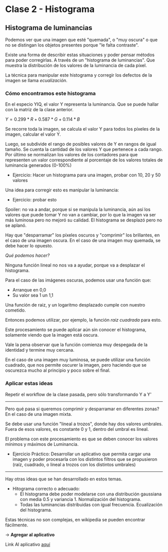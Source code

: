 # Clase 2 - Histograma

## Histograma de luminancias

Podemos ver que una imagen que esté "quemada", o "muy oscura" o que no se distingan los objetos presentes porque "le falta contraste".

Existe una forma de describir estas situaciones y poder pensar métodos para poder corregirlas. A través de un "histograma de luminancias". Que muestra la distribución de los valores de la luminancia de cada píxel.

La técnica para manipular este histograma y corregir los defectos de la imagen se llama *ecualización*.

### Cómo encontramos este histograma

En el especio YIQ, el valor Y representa la luminancia. Que se puede hallar con la matriz de la clase anterior.

$Y= 0.299*R+0.587*G+0.114*B$

Se recorre toda la imagen, se calcula el valor Y para todos los píxeles de la imagen, calcular el valor Y.

Luego, se subdivide el rango de posibles valores de Y en rangos de igual tamaño. Se cuenta la cantidad de los valores Y que pertenece a cada rango. Por último se normalizan los valores de los contadores para que representen un valor correspondiente al porcentaje de los valores totales de luminancia generados (0-100%)

* Ejercicio: Hacer un histograma para una imagen, probar con 10, 20  y 50 valores

Una idea para corregir esto es manipular la luminancia:

* Ejercicio: probar esto

Spoiler: no va a andar, porque si se manipula la luminancia, aún así los valores que puede tomar Y no van a cambiar, por lo que la imagen va ser más luminosa pero no mejoró su calidad. El histograma se desplazó pero no se aplanó.

Hay que "desparramar" los píxeles oscuros y "comprimir" los brillantes, en el caso de una imagen oscura. En el caso de una imagen muy quemada, se debe hacer lo opuesto.

*Qué podemos hacer?*

Ninguna función lineal no nos va a ayudar, porque va a desplazar el histograma. 

Para el caso de las imágenes oscuras, podemos usar una función que:

* Arranque en 0,0
* Su valor sea 1 un 1,1
  
Una función de raiz, y un logaritmo desplazado cumple con nuestro cometido.

Entonces podemos utilizar, por ejemplo, la función *raiz cuadrada* para esto.

Este procesamiento se puede aplicar aún sin conocer el histograma, solamente viendo que la imagen está oscura.

Vale la pena observar que la función comienza muy despegada de la identidad y termine muy cercana.

En el caso de una imagen muy luminosa, se puede utilizar una función cuadrado, que nos permite oscurer la imagen, pero haciendo que se oscurezca mucho al principio y poco sobre el final.

### Aplicar estas ideas

Repetir el workflow de la clase pasada, pero sólo transformando Y a Y'

---

Pero qué pasa si queremos comprimir y desparramar en diferentes zonas? En el caso de una imagen mixta.

Se debe usar una función "lineal a trozos", donde hay dos valores umbrales. Fuera de esos valores, es constante 0 y 1, dentro del umbral es lineal.

El problema con este procesamiento es que se deben conocer los valores mínimos y máximos de Luminancia.

* Ejercicio Práctico: Desarrollar un aplicativo que permita cargar una imagen y poder procesarla con los distintos filtros que se propusieron (raíz, cuadrado, o lineal a trozos con los distintos umbrales)

---

Hay otras ideas que se han desarrollado en estos temas.

* Hitograma correcto o adecuado:
  * El histograma debe poder modelarse con una distribución gaussiana con media 0.5 y variancia 1. Normalización del histograma.
  * Todas las luminancias distribuidas con igual frecuencia. Ecualización del histograma.

Estas técnicas no son complejas, en wikipedia se pueden encontrar fácilmente.

-> **Agregar al aplicativo**

Link Al aplicativo [aquí](https://hub.gke.mybinder.org/user/papablo-curso-imagenes-lci-19lffvgh/voila/render/clase-02/tp2/image_filtering.ipynb?token=FlZQLOp5RCqKhdHjMb5XIA)

